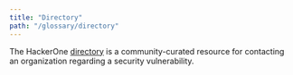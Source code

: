 ```yaml
---
title: "Directory"
path: "/glossary/directory"
---
```


The HackerOne [directory](/hackers/directory.html) is a community-curated resource for contacting an organization regarding a security vulnerability.
